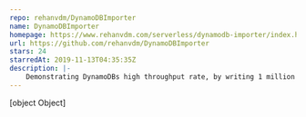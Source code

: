 ```yaml
---
repo: rehanvdm/DynamoDBImporter
name: DynamoDBImporter
homepage: https://www.rehanvdm.com/serverless/dynamodb-importer/index.html
url: https://github.com/rehanvdm/DynamoDBImporter
stars: 24
starredAt: 2019-11-13T04:35:35Z
description: |-
    Demonstrating DynamoDBs high throughput rate, by writing 1 million records in 60 seconds with a single Lambda function streaming from a S3 file and then importing into DynamoDB using the Batch API
---
```


[object Object]
